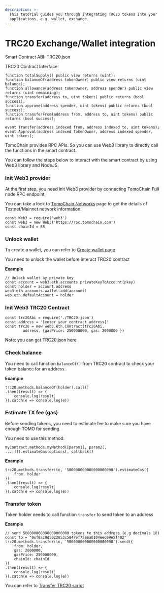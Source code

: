 ```yaml
---
description: >-
  This tutorial guides you through integrating TRC20 tokens into your
  applications, e.g. wallet, exchange.
---
```


# TRC20 Exchange/Wallet integration

Smart Contract ABI: [TRC20.json](https://raw.githubusercontent.com/tomochain/trc20/master/TRC20.json)

TRC20 Contract Interface:

```text
function totalSupply() public view returns (uint);
function balanceOf(address tokenOwner) public view returns (uint balance);
function allowance(address tokenOwner, address spender) public view returns (uint remaining);
function transfer(address to, uint tokens) public returns (bool success);
function approve(address spender, uint tokens) public returns (bool success);
function transferFrom(address from, address to, uint tokens) public returns (bool success);

event Transfer(address indexed from, address indexed to, uint tokens);
event Approval(address indexed tokenOwner, address indexed spender, uint tokens);
```

TomoChain provides RPC APIs. So you can use Web3 library to directly call the functions in the smart contract.

You can follow the steps below to interact with the smart contract by using Web3 library and NodeJS.

### Init Web3 provider <a id="init-web3-provider"></a>

At the first step, you need init Web3 provider by connecting TomoChain Full node RPC endpoint.

You can take a look to [TomoChain Networks](https://docs.tomochain.com/general/networks/) page to get the details of Testnet/Mainnet network information.

```text
const Web3 = require('web3')
const web3 = new Web3('https://rpc.tomochain.com')
const chainId = 88
```

### Unlock wallet <a id="unlock-wallet"></a>

To create a wallet, you can refer to [Create wallet page](https://docs.tomochain.com/developers/integrations/#create-wallet)

You need to unlock the wallet before interact TRC20 contract

**Example**

```text
// Unlock wallet by private key
const account = web3.eth.accounts.privateKeyToAccount(pkey)
const holder = account.address
web3.eth.accounts.wallet.add(account)
web.eth.defaultAccount = holder
```

### Init Web3 TRC20 Contract <a id="init-web3-trc20-contract"></a>

```text
const trc20Abi = require('./TRC20.json')
const address = '[enter_your_contract_address]'
const trc20 = new web3.eth.Contract(trc20Abi,
        address, {gasPrice: 250000000, gas: 2000000 })
```

Note: you can get TRC20.json [here](https://raw.githubusercontent.com/tomochain/trc20/master/TRC20.json)

### Check balance <a id="check-balance"></a>

You need to call function `balanceOf()` from TRC20 contract to check your token balance for an address.

**Example**

```text
trc20.methods.balanceOf(holder).call()
.then((result) => {
    console.log(result)
}).catch(e => console.log(e))
```

### Estimate TX fee \(gas\) <a id="estimate-tx-fee-gas"></a>

Before sending tokens, you need to estimate fee to make sure you have enough TOMO for sending.

You need to use this method:

```text
myContract.methods.myMethod([param1[, param2[, ...]]]).estimateGas(options[, callback])
```

**Example**

```text
trc20.methods.transfer(to, '500000000000000000000').estimateGas({
    from: holder
})
.then((result) => {
    console.log(result)
}).catch(e => console.log(e))
```

### Transfer token <a id="transfer-token"></a>

Token holder needs to call function `transfer` to send token to an address

**Example**

```text
// send 500000000000000000000 tokens to this address (e.g decimals 18)
const to = "0xf8ac9d5022853c5847ef75aea0104eed09e5f402"
trc20.methods.transfer(to, '500000000000000000000').send({
    from: holder,
    gas: 2000000,
    gasPrice: 250000000,
    chainId: chainId
})
.then((result) => {
    console.log(result)
}).catch(e => console.log(e))
```

You can refer to [Transfer TRC20 script](https://gist.github.com/thanhson1085/3c831416287b0c1f4afbf9fcb3aa05dc)

